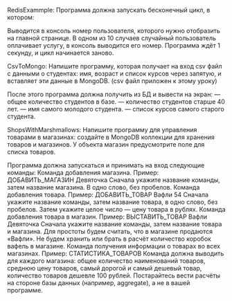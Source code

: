 RedisExammple:
Программа должна запускать бесконечный цикл, в котором:

Выводится в консоль номер пользователя, которого нужно отобразить на главной странице. 
В одном из 10 случаев случайный пользователь оплачивает услугу, в консоль выводится его номер.
Программа ждёт 1 секунду, и цикл начинается заново.

CsvToMongo:
Напишите программу, которая получает на вход csv файл с данными о студентах: имя, возраст и список курсов через запятую, и вставляет эти данные в MongoDB. (csv файл приложен к этому уроку)

После этого программа должна получить из БД и вывести на экран: 
— общее количество студентов в базе.
— количество студентов старше 40 лет.
— имя самого молодого студента.
— список курсов самого старого студента.

ShopsWithMarshmallows:
Напишите программу для управления товарами в магазинах: создайте в MongoDB коллекции для хранения товаров и магазинов. У объекта магазин предусмотрите поле для списка товаров.

Программа должна запускаться и принимать на вход следующие команды:
Команда добавления магазина.
Пример: ДОБАВИТЬ_МАГАЗИН Девяточка
Сначала укажите название команды, затем название магазина. В одно слово, без пробелов.
Команда добавления товара. 
Пример: ДОБАВИТЬ_ТОВАР Вафли 54
Сначала укажите название команды, затем название товара, в одно слово, без пробелов. Затем укажите целое число — цену товара в рублях.
Команда добавления товара в магазин.
Пример: ВЫСТАВИТЬ_ТОВАР Вафли Девяточка
Сначала укажите название команды, затем название товара и магазина. Для простоты будем считать, что в магазине продаются «Вафли». Не будем хранить или брать в расчёт количество коробок вафель в магазине.
Команда получения информации о товарах во всех магазинах.
Пример: СТАТИСТИКА_ТОВАРОВ
     Команда должна выводить для каждого магазина:
общее количество наименований товаров,
среднюю цену товаров,
самый дорогой и самый дешевый товар,
количество товаров дешевле 100 рублей.
Постарайтесь вести расчёты на стороне базы данных (например, aggregate), а не в вашей программе.
